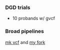 ### DGD trials
* 10 probands w/ gvcf

### Broad pipelines
[mk vcf](https://github.com/gatk-workflows/gatk4-germline-snps-indels) and [my fork](https://github.com/samesense/gatk4-germline-snps-indels)

